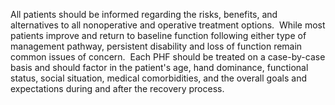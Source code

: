 All patients should be informed regarding the risks, benefits, and alternatives to all nonoperative and operative treatment options.  While most patients improve and return to baseline function following either type of management pathway, persistent disability and loss of function remain common issues of concern.  Each PHF should be treated on a case-by-case basis and should factor in the patient's age, hand dominance, functional status, social situation, medical comorbidities, and the overall goals and expectations during and after the recovery process.